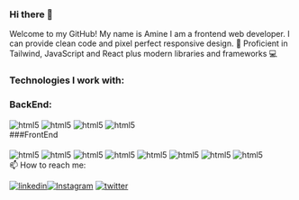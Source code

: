 ### Hi there 👋

<!--
**sunlightxz/sunlightxz** is a ✨ _special_ ✨ repository because its `README.md` (this file) appears on your GitHub profile.

Here are some ideas to get you started:

- 🔭 I’m currently working on ...
- 🌱 I’m currently learning ...
- 👯 I’m looking to collaborate on ...
- 🤔 I’m looking for help with ...
- 💬 Ask me about ...
- 📫 How to reach me: ...
- 😄 Pronouns: ...
- ⚡ Fun fact: ...
-->


Welcome to my GitHub!
My name is Amine I am a frontend web developer. 
I can provide clean code and pixel perfect responsive design. 🌱
Proficient in Tailwind, JavaScript and React plus modern libraries and frameworks 💻

### Technologies I work with:
### BackEnd:

<div style="display: inline-block">
  <img align="center" alt="html5" src="https://img.shields.io/badge/JavaScript-F7DF1E?style=for-the-badge&logo=javascript&logoColor=black)" />
  <img align="center" alt="html5" src="https://img.shields.io/badge/next.js-000000?style=for-the-badge&logo=nextdotjs&logoColor=white"/>
  <img align="center" alt="html5" src="https://img.shields.io/badge/Node.js-339933?style=for-the-badge&logo=nodedotjs&logoColor=white"/>
  <img align="center" alt="html5" src="https://img.shields.io/badge/React-20232A?style=for-the-badge&logo=react&logoColor=61DAFB" />
</div><br/>
###FrontEnd 
<div style="display: inline-block"><br/>
  <img align="center" alt="html5" src="https://img.shields.io/badge/HTML5-E34F26?style=for-the-badge&logo=html5&logoColor=white" />
  <img align="center" alt="html5" src="https://img.shields.io/badge/CSS3-1572B6?style=for-the-badge&logo=css3&logoColor=white" />
  <img align="center" alt="html5" src="https://img.shields.io/badge/Sass-CC6699?style=for-the-badge&logo=sass&logoColor=white" />
  <img align="center" alt="html5" src="https://img.shields.io/badge/Figma-F24E1E?style=for-the-badge&logo=figma&logoColor=white"/>
  <img align="center" alt="html5" src="https://img.shields.io/badge/Tailwind_CSS-38B2AC?style=for-the-badge&logo=tailwind-css&logoColor=white"/>
  <img align="center" alt="html5" src="https://img.shields.io/badge/Jasmine-8A4182?style=for-the-badge&logo=Jasmine&logoColor=white"/>
  <img align="center" alt="html5" src="https://img.shields.io/badge/Redux-593D88?style=for-the-badge&logo=redux&logoColor=white"/>
  <img align="center" alt="html5" src="https://img.shields.io/badge/React-20232A?style=for-the-badge&logo=react&logoColor=61DAFB" />
</div><br/>
📫 How to reach me: <br/>

[![linkedin](https://img.shields.io/badge/LinkedIn-0077B5?style=for-the-badge&logo=linkedin&logoColor=white)](https://www.linkedin.com/in/amine-asfar-1117011bb/)[![Instagram](https://img.shields.io/badge/Instagram-E4405F?style=for-the-badge&logo=instagram&logoColor=white)](https://www.instagram.com/portugas_d.amine/)  [![twitter](https://img.shields.io/badge/Twitter-1DA1F2?style=for-the-badge&logo=twitter&logoColor=white)](https://twitter.com/AmineAsfar)

